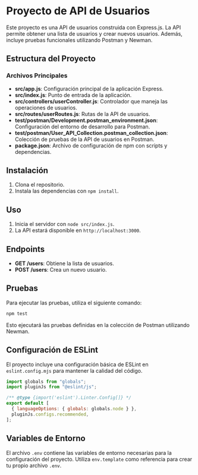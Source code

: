 
# Proyecto de API de Usuarios

Este proyecto es una API de usuarios construida con Express.js. La API permite obtener una lista de usuarios y crear nuevos usuarios. Además, incluye pruebas funcionales utilizando Postman y Newman.

## Estructura del Proyecto

### Archivos Principales

- **src/app.js**: Configuración principal de la aplicación Express.
- **src/index.js**: Punto de entrada de la aplicación.
- **src/controllers/userController.js**: Controlador que maneja las operaciones de usuarios.
- **src/routes/userRoutes.js**: Rutas de la API de usuarios.
- **test/postman/Development.postman_environment.json**: Configuración del entorno de desarrollo para Postman.
- **test/postman/User_API_Collection.postman_collection.json**: Colección de pruebas de la API de usuarios en Postman.
- **package.json**: Archivo de configuración de npm con scripts y dependencias.

## Instalación

1. Clona el repositorio.
2. Instala las dependencias con `npm install`.

## Uso

1. Inicia el servidor con `node src/index.js`.
2. La API estará disponible en `http://localhost:3000`.

## Endpoints

- **GET /users**: Obtiene la lista de usuarios.
- **POST /users**: Crea un nuevo usuario.

## Pruebas

Para ejecutar las pruebas, utiliza el siguiente comando:

```sh
npm test
```

Esto ejecutará las pruebas definidas en la colección de Postman utilizando Newman.

## Configuración de ESLint

El proyecto incluye una configuración básica de ESLint en `eslint.config.mjs` para mantener la calidad del código.

```javascript
import globals from "globals";
import pluginJs from "@eslint/js";

/** @type {import('eslint').Linter.Config[]} */
export default [
  { languageOptions: { globals: globals.node } },
  pluginJs.configs.recommended,
];
```

## Variables de Entorno

El archivo `.env` contiene las variables de entorno necesarias para la configuración del proyecto. Utiliza `env.template` como referencia para crear tu propio archivo `.env`.
